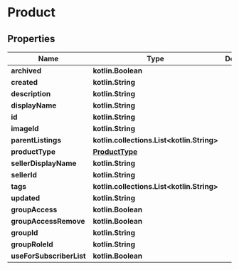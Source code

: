 
# Product

## Properties
Name | Type | Description | Notes
------------ | ------------- | ------------- | -------------
**archived** | **kotlin.Boolean** |  | 
**created** | **kotlin.String** |  | 
**description** | **kotlin.String** |  | 
**displayName** | **kotlin.String** |  | 
**id** | **kotlin.String** |  | 
**imageId** | **kotlin.String** |  | 
**parentListings** | **kotlin.collections.List&lt;kotlin.String&gt;** |  | 
**productType** | [**ProductType**](ProductType.md) |  | 
**sellerDisplayName** | **kotlin.String** |  | 
**sellerId** | **kotlin.String** |  | 
**tags** | **kotlin.collections.List&lt;kotlin.String&gt;** |  | 
**updated** | **kotlin.String** |  | 
**groupAccess** | **kotlin.Boolean** |  |  [optional]
**groupAccessRemove** | **kotlin.Boolean** |  |  [optional]
**groupId** | **kotlin.String** |  |  [optional]
**groupRoleId** | **kotlin.String** |  |  [optional]
**useForSubscriberList** | **kotlin.Boolean** |  |  [optional]



